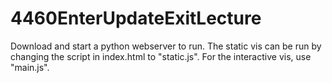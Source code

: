 # 4460EnterUpdateExitLecture

Download and start a python webserver to run. The static vis can be run by changing the script in index.html to "static.js". For the interactive vis, use "main.js".

